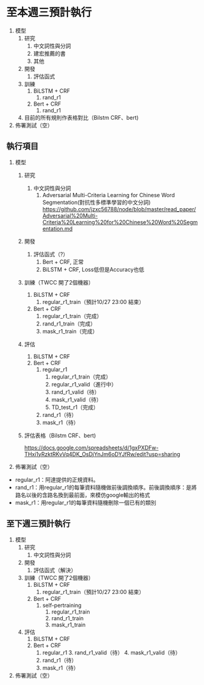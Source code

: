 # 至本週三預計執行

1. 模型
   1. 研究
      1. 中文詞性與分詞
      2. 建宏推薦的書
      3. 其他
   2. 開發
      1. 評估函式
   3. 訓練
      1. BiLSTM + CRF
         1. rand_r1
      2. Bert + CRF
         1. rand_r1
   4. 目前的所有規則作表格對比（Bilstm CRF、bert)
2. 佈署測試（空）

## 執行項目

1. 模型
   1. 研究
      1. 中文詞性與分詞
         1. Adversarial Multi-Criteria Learning for Chinese Word Segmentation(對抗性多標準學習的中文分詞) <https://github.com/jzxc56788/node/blob/master/read_paper/Adversarial%20Multi-Criteria%20Learning%20for%20Chinese%20Word%20Segmentation.md>
   2. 開發
      1. 評估函式（?）
         1. Bert + CRF, 正常
         2. BiLSTM + CRF, Loss低但是Accuracy也低
   3. 訓練（TWCC 開了2個機器）
      1. BiLSTM + CRF
         1. regular_r1_train（預計10/27 23:00 結束）
      2. Bert + CRF
         1. regular_r1_train（完成）
         2. rand_r1_train（完成）
         3. mask_r1_train（完成）
   4. 評估
      1. BiLSTM + CRF
      2. Bert + CRF
         1. regular_r1
            1. regular_r1_train（完成）
            2. regular_r1_valid（進行中）
            3. rand_r1_valid（待）
            4. mask_r1_valid（待）
            5. TD_test_r1（完成）
         2. rand_r1（待）
         3. mask_r1（待）
   5. 評估表格（Bilstm CRF、bert)

      <https://docs.google.com/spreadsheets/d/1gxPXDFw-THxi1yRzktRKvVq4DK_OsDjYnJm6oDYJfRw/edit?usp=sharing>

2. 佈署測試（空）

- regular_r1：阿達提供的正規資料。
- rand_r1：用regular_r1的每筆資料隨機做前後調換順序。前後調換順序：是將路名以後的含路名換到最前面，來模仿google輸出的格式
- mask_r1：用regular_r1的每筆資料隨機刪除一個已有的類別

## 至下週三預計執行

1. 模型
   1. 研究
      1. 中文詞性與分詞
   2. 開發
      1. 評估函式（解決）
   3. 訓練（TWCC 開了2個機器）
      1. BiLSTM + CRF
         1. regular_r1_train（預計10/27 23:00 結束）
      2. Bert + CRF
         1. self-pertraining
            1. regular_r1_train
            2. rand_r1_train
            3. mask_r1_train
   4. 評估
      1. BiLSTM + CRF
      2. Bert + CRF
         1. regular_r1
            3. rand_r1_valid（待）
            4. mask_r1_valid（待）
         2. rand_r1（待）
         3. mask_r1（待）
2. 佈署測試（空）
